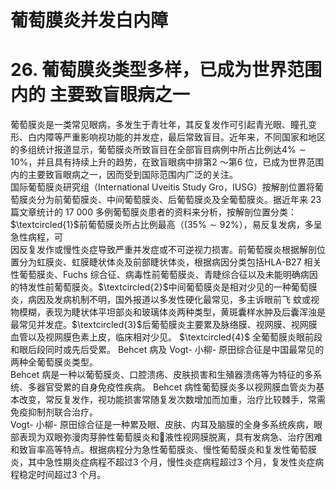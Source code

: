 # 葡萄膜炎并发白内障  
# 26. 葡萄膜炎类型多样，已成为世界范围内的 主要致盲眼病之一  
葡萄膜炎是一类常见眼病，多发生于青壮年，其反复发作可引起青光眼、瞳孔变形、白内障等严重影响视功能的并发症，最后常致盲目。近年来，不同国家和地区的多组统计报道显示，葡萄膜炎所致盲目在全部盲目病例中所占比例达$4\%\sim10\%$，并且具有持续上升的趋势，在致盲眼病中排第2 ～第6 位，已成为世界范围内的主要致盲眼病之一，因而受到国际范围内广泛的关注。  
国际葡萄膜炎研究组（International Uveitis Study Gro，IUSG）按解剖位置将葡萄膜炎分为前葡萄膜炎、中间葡萄膜炎、后葡萄膜炎及全葡萄膜炎。据近年来 23 篇文章统计的 17 000 多例葡萄膜炎患者的资料来分析，按解剖位置分类：$\textcircled{1}$前葡萄膜炎所占比例最高（$(35\%\sim92\%$），易反复发病，多呈急性病程，可  
因反复发作或慢性炎症导致严重并发症或不可逆视力损害。前葡萄膜炎根据解剖位置分为虹膜炎、虹膜睫状体炎及前部睫状体炎，根据病因分类包括HLA-B27 相关性葡萄膜炎、Fuchs 综合征、病毒性前葡萄膜炎、青睫综合征以及未能明确病因的特发性前葡萄膜炎。$\textcircled{2}$中间葡萄膜炎是相对少见的一种葡萄膜炎，病因及发病机制不明，国外报道以多发性硬化最常见，多主诉眼前飞 蚊或视物模糊，表现为睫状体平坦部炎和玻璃体炎两种类型，黄斑囊样水肿及后囊浑浊是最常见并发症。$\textcircled{3}$后葡萄膜炎主要累及脉络膜、视网膜、视网膜血管以及视网膜色素上皮，临床相对少见。 $\textcircled{4}$ 全葡萄膜炎眼前段和眼后段同时或先后受累。 Behcet  病及 Vogt- 小柳- 原田综合征是中国最常见的两种全葡萄膜炎类型。  
Behcet 病是一种以葡萄膜炎、口腔溃疡、皮肤损害和生殖器溃疡等为特征的多系统、多器官受累的自身免疫性疾病。 Behcet 病性葡萄膜炎多以视网膜血管炎为基本改变，常反复发作，视功能损害常随复发次数增加而加重，治疗比较棘手，常需免疫抑制剂联合治疗。  
Vogt- 小柳- 原田综合征是一种累及眼、皮肤、内耳及脑膜的全身多系统疾病，眼部表现为双眼弥漫肉芽肿性葡萄膜炎和液性视网膜脱离，具有发病急、治疗困难和致盲率高等特点。根据病程分为急性葡萄膜炎、慢性葡萄膜炎和复发性葡萄膜炎，其中急性期炎症病程不超过3 个月，慢性炎症病程超过3 个月，复发性炎症病程稳定时间超过3 个月。  